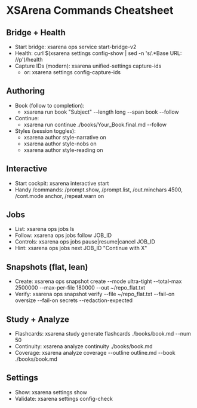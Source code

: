 # XSArena Commands Cheatsheet

## Bridge + Health
- Start bridge: xsarena ops service start-bridge-v2
- Health: curl $(xsarena settings config-show | sed -n 's/.*Base URL: //p')/health
- Capture IDs (modern): xsarena unified-settings capture-ids
  - or: xsarena settings config-capture-ids

## Authoring
- Book (follow to completion):
  - xsarena run book "Subject" --length long --span book --follow
- Continue:
  - xsarena run continue ./books/Your_Book.final.md --follow
- Styles (session toggles):
  - xsarena author style-narrative on
  - xsarena author style-nobs on
  - xsarena author style-reading on

## Interactive
- Start cockpit: xsarena interactive start
- Handy /commands: /prompt.show, /prompt.list, /out.minchars 4500, /cont.mode anchor, /repeat.warn on

## Jobs
- List: xsarena ops jobs ls
- Follow: xsarena ops jobs follow JOB_ID
- Controls: xsarena ops jobs pause|resume|cancel JOB_ID
- Hint: xsarena ops jobs next JOB_ID "Continue with X"

## Snapshots (flat, lean)
- Create: xsarena ops snapshot create --mode ultra-tight --total-max 2500000 --max-per-file 180000 --out ~/repo_flat.txt
- Verify: xsarena ops snapshot verify --file ~/repo_flat.txt --fail-on oversize --fail-on secrets --redaction-expected

## Study + Analyze
- Flashcards: xsarena study generate flashcards ./books/book.md --num 50
- Continuity: xsarena analyze continuity ./books/book.md
- Coverage: xsarena analyze coverage --outline outline.md --book ./books/book.md

## Settings
- Show: xsarena settings show
- Validate: xsarena settings config-check
